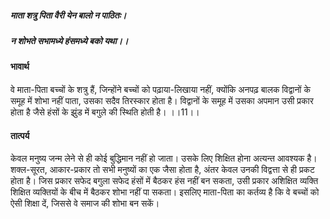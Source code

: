 ##### माता शत्रु पिता वैरी येन बालो न पाठितः।
##### न शोभते सभामध्ये हंसमध्ये बको यथा।।

#### भावार्थ

वे माता-पिता बच्चों के शत्रु हैं, जिन्होंने बच्चों को पढ़ाया-लिखाया नहीं, क्योंकि अनपढ़ बालक विद्वानों के समूह में शोभा नहीं पाता, उसका सदैव तिरस्कार होता है। विद्वानों के समूह में उसका अपमान उसी प्रकार होता है जैसे हंसों के झुंड में बगुले की स्थिति होती है। ।।11।।

#### तात्पर्य

केवल मनुष्य जन्म लेने से ही कोई बुद्धिमान नहीं हो जाता। उसके लिए शिक्षित होना अत्यन्त आवश्यक है। शक्ल-सूरत, आकार-प्रकार तो सभी मनुष्यों का एक जैसा होता है, अंतर केवल उनकी विद्वत्ता से ही प्रकट होता है। जिस प्रकार सफेद बगुला सफेद हंसों में बैठकर हंस नहीं बन सकता, उसी प्रकार अशिक्षित व्यक्ति शिक्षित व्यक्तियों के बीच में बैठकर शोभा नहीं पा सकता। इसलिए माता-पिता का कर्तव्य है कि वे बच्चों को ऐसी शिक्षा दें, जिससे वे समाज की शोभा बन सकें।